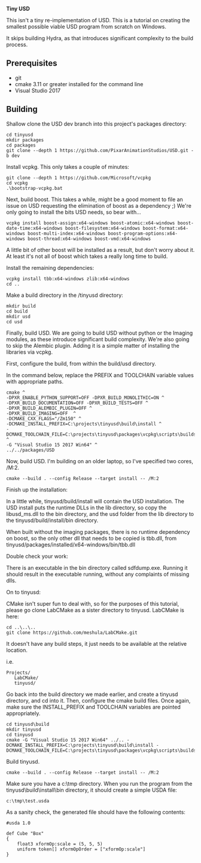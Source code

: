 
**Tiny USD**

This isn't a tiny re-implementation of USD. This is a tutorial on creating the 
smallest possible viable USD program from scratch on Windows.

It skips building Hydra, as that introduces significant complexity to the build
process.

Prerequisites
-------------

- git
- cmake 3.11 or greater installed for the command line
- Visual Studio 2017

Building
--------

Shallow clone the USD dev branch into this project's packages directory:

```
cd tinyusd
mkdir packages
cd packages
git clone --depth 1 https://github.com/PixarAnimationStudios/USD.git -b dev
```

Install vcpkg. This only takes a couple of minutes:

```
git clone --depth 1 https://github.com/Microsoft/vcpkg
cd vcpkg
.\bootstrap-vcpkg.bat
```

Next, build boost. This takes a while, might be a good moment to file an issue on USD requesting
the elimination of boost as a dependency ;) We're only going to install the bits
USD needs, so bear with...

```
vcpkg install boost-assign:x64-windows boost-atomic:x64-windows boost-date-time:x64-windows boost-filesystem:x64-windows boost-format:x64-windows boost-multi-index:x64-windows boost-program-options:x64-windows boost-thread:x64-windows boost-vmd:x64-windows
```

A little bit of other boost will be installed as a result, but don't worry about it.
At least it's not all of boost which takes a really long time to build.

Install the remaining dependencies:

```
vcpkg install tbb:x64-windows zlib:x64-windows
cd ..
```

Make a build directory in the /tinyusd directory:

```
mkdir build
cd build
mkdir usd
cd usd
```

Finally, build USD. We are going to build USD without python or the Imaging modules, as these
introduce significant build complexity. We're also going to skip the Alembic
plugin. Adding it is a simple matter of installing the libraries via vcpkg.

First, configure the build, from within the build/usd directory.

In the command below, replace the PREFIX and TOOLCHAIN variable values with
appropriate paths.

```
cmake ^
-DPXR_ENABLE_PYTHON_SUPPORT=OFF -DPXR_BUILD_MONOLITHIC=ON ^
-DPXR_BUILD_DOCUMENTATION=OFF -DPXR_BUILD_TESTS=OFF ^
-DPXR_BUILD_ALEMBIC_PLUGIN=OFF ^
-DPXR_BUILD_IMAGING=OFF  ^
-DCMAKE_CXX_FLAGS="/Zm150" ^
-DCMAKE_INSTALL_PREFIX=C:\projects\tinyusd\build\install ^
-DCMAKE_TOOLCHAIN_FILE=C:\projects\tinyusd\packages\vcpkg\scripts\buildsystems\vcpkg.cmake ^
-G "Visual Studio 15 2017 Win64" ^
../../packages/USD
```

Now, build USD. I'm building on an older laptop, so I've specified two cores, /M:2.

```
cmake --build . --config Release --target install -- /M:2
```

Finish up the installation: 

In a little while, tinyusd/build/install will contain the USD installation. The
USD install puts the runtime DLLs in the lib directory, so copy the libusd_ms.dll
to the bin directory, and
the usd folder from the lib directory to the tinyusd/build/install/bin directory.

When built without the imaging packages, there is no runtime dependency on boost,
so the only other dll that needs to be copied is tbb.dll, from 
tinyusd/packages/installed/x64-windows/bin/tbb.dll


Double check your work:

There is an executable in the bin directory called sdfdump.exe. Running it
should result in the executable running, without any complaints of missing dlls.

On to tinyusd:

CMake isn't super fun to deal with, so for the purposes of this tutorial,
please go clone LabCMake as a sister directory to tinyusd. LabCMake is here:

```
cd ..\..\..
git clone https://github.com/meshula/LabCMake.git
```

It doesn't have any build steps, it just needs to be available at the relative location.

i.e.

```
Projects/
   LabCMake/
   tinyusd/
```

Go back into the build directory we made earlier, and create a tinyusd directory,
and cd into it. Then, configure the cmake build files. Once again, make sure
the INSTALL_PREFIX and TOOLCHAIN variables are pointed appropriately.

```
cd tinyusd\build
mkdir tinyusd
cd tinyusd
cmake -G "Visual Studio 15 2017 Win64" ../.. -DCMAKE_INSTALL_PREFIX=C:\projects\tinyusd\build\install -DCMAKE_TOOLCHAIN_FILE=C:\projects\tinyusd\packages\vcpkg\scripts\buildsystems\vcpkg.cmake
```

Build tinyusd.

```
cmake --build . --config Release --target install -- /M:2
```

Make sure you have a c:\tmp directory.
When you run the program from the tinyusd\build\install\bin directory, it should 
create a simple USDA file:

```
c:\tmp\test.usda
```

As a sanity check, the generated file should have the following contents:

```
#usda 1.0

def Cube "Box"
{
    float3 xformOp:scale = (5, 5, 5)
    uniform token[] xformOpOrder = ["xformOp:scale"]
}

```
